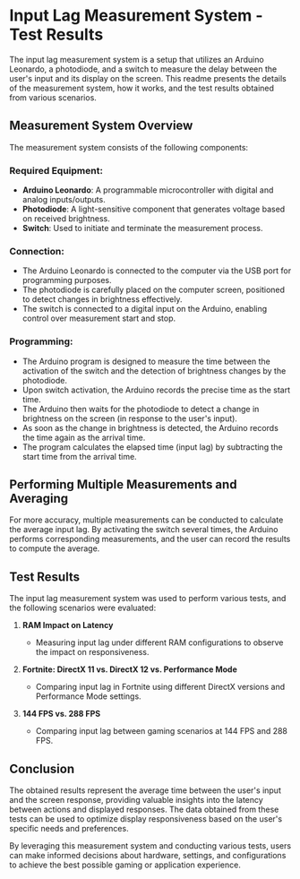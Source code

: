# Input Lag Measurement System - Test Results

The input lag measurement system is a setup that utilizes an Arduino Leonardo, a photodiode, and a switch to measure the delay between the user's input and its display on the screen. This readme presents the details of the measurement system, how it works, and the test results obtained from various scenarios.

## Measurement System Overview

The measurement system consists of the following components:

### Required Equipment:
- **Arduino Leonardo**: A programmable microcontroller with digital and analog inputs/outputs.
- **Photodiode**: A light-sensitive component that generates voltage based on received brightness.
- **Switch**: Used to initiate and terminate the measurement process.

### Connection:
- The Arduino Leonardo is connected to the computer via the USB port for programming purposes.
- The photodiode is carefully placed on the computer screen, positioned to detect changes in brightness effectively.
- The switch is connected to a digital input on the Arduino, enabling control over measurement start and stop.

### Programming:
- The Arduino program is designed to measure the time between the activation of the switch and the detection of brightness changes by the photodiode.
- Upon switch activation, the Arduino records the precise time as the start time.
- The Arduino then waits for the photodiode to detect a change in brightness on the screen (in response to the user's input).
- As soon as the change in brightness is detected, the Arduino records the time again as the arrival time.
- The program calculates the elapsed time (input lag) by subtracting the start time from the arrival time.

## Performing Multiple Measurements and Averaging

For more accuracy, multiple measurements can be conducted to calculate the average input lag. By activating the switch several times, the Arduino performs corresponding measurements, and the user can record the results to compute the average.

## Test Results

The input lag measurement system was used to perform various tests, and the following scenarios were evaluated:

1. **RAM Impact on Latency**
   - Measuring input lag under different RAM configurations to observe the impact on responsiveness.

2. **Fortnite: DirectX 11 vs. DirectX 12 vs. Performance Mode**
   - Comparing input lag in Fortnite using different DirectX versions and Performance Mode settings.

3. **144 FPS vs. 288 FPS**
   - Comparing input lag between gaming scenarios at 144 FPS and 288 FPS.

## Conclusion

The obtained results represent the average time between the user's input and the screen response, providing valuable insights into the latency between actions and displayed responses. The data obtained from these tests can be used to optimize display responsiveness based on the user's specific needs and preferences.

By leveraging this measurement system and conducting various tests, users can make informed decisions about hardware, settings, and configurations to achieve the best possible gaming or application experience.
